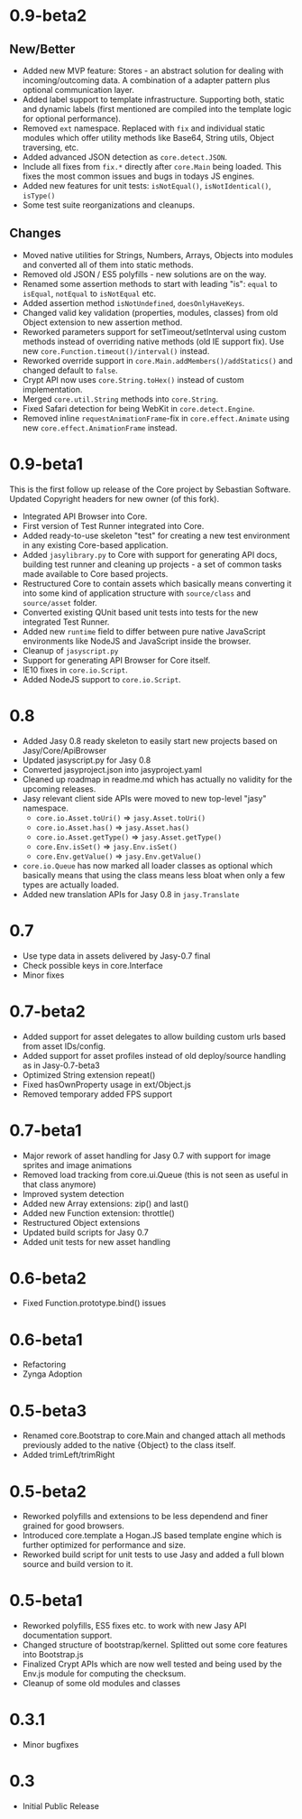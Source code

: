 0.9-beta2
=========

New/Better
----------

- Added new MVP feature: Stores - an abstract solution for dealing with incoming/outcoming data. A combination of a adapter pattern plus optional communication layer.
- Added label support to template infrastructure. Supporting both, static and dynamic labels (first mentioned are compiled into the template logic for optional performance).
- Removed `ext` namespace. Replaced with `fix` and individual static modules which offer utility methods like Base64, String utils, Object traversing, etc.
- Added advanced JSON detection as `core.detect.JSON`.
- Include all fixes from `fix.*` directly after `core.Main` being loaded. This fixes the most common issues and bugs in todays JS engines.
- Added new features for unit tests: `isNotEqual()`, `isNotIdentical()`, `isType()`
- Some test suite reorganizations and cleanups.

Changes
-------

- Moved native utilities for Strings, Numbers, Arrays, Objects into modules and converted all of them into static methods. 
- Removed old JSON / ES5 polyfills - new solutions are on the way.
- Renamed some assertion methods to start with leading "is": `equal` to `isEqual`, `notEqual` to `isNotEqual` etc.
- Added assertion method `isNotUndefined`, `doesOnlyHaveKeys`.
- Changed valid key validation (properties, modules, classes) from old Object extension to new assertion method.
- Reworked parameters support for setTimeout/setInterval using custom methods instead of overriding native methods (old IE support fix). Use new `core.Function.timeout()/interval()` instead.
- Reworked override support in `core.Main.addMembers()/addStatics()` and changed default to `false`.
- Crypt API now uses `core.String.toHex()` instead of custom implementation.
- Merged `core.util.String` methods into `core.String`.
- Fixed Safari detection for being WebKit in `core.detect.Engine`.
- Removed inline `requestAnimationFrame`-fix in `core.effect.Animate` using new `core.effect.AnimationFrame` instead.


0.9-beta1
==========

This is the first follow up release of the Core project by Sebastian Software. Updated Copyright headers for new owner (of this fork).

- Integrated API Browser into Core.
- First version of Test Runner integrated into Core.
- Added ready-to-use skeleton "test" for creating a new test environment in any existing Core-based application.
- Added `jasylibrary.py` to Core with support for generating API docs, building test runner and cleaning up projects - a set of common tasks made available to Core based projects.
- Restructured Core to contain assets which basically means converting it into some kind of application structure with `source/class` and `source/asset` folder.
- Converted existing QUnit based unit tests into tests for the new integrated Test Runner.
- Added new `runtime` field to differ between pure native JavaScript environments like NodeJS and JavaScript inside the browser.
- Cleanup of `jasyscript.py`
- Support for generating API Browser for Core itself.
- IE10 fixes in `core.io.Script`.
- Added NodeJS support to `core.io.Script`.


0.8
===

- Added Jasy 0.8 ready skeleton to easily start new projects based on Jasy/Core/ApiBrowser
- Updated jasyscript.py for Jasy 0.8
- Converted jasyproject.json into jasyproject.yaml
- Cleaned up roadmap in readme.md which has actually no validity for the upcoming releases.
- Jasy relevant client side APIs were moved to new top-level "jasy" namespace.
  - `core.io.Asset.toUri()` => `jasy.Asset.toUri()`
  - `core.io.Asset.has()` => `jasy.Asset.has()`
  - `core.io.Asset.getType()` => `jasy.Asset.getType()`
  - `core.Env.isSet()` => `jasy.Env.isSet()`
  - `core.Env.getValue()` => `jasy.Env.getValue()`
- `core.io.Queue` has now marked all loader classes as optional which basically means that using the class means less bloat when only a few types are actually loaded. 
- Added new translation APIs for Jasy 0.8 in `jasy.Translate`


0.7
===

- Use type data in assets delivered by Jasy-0.7 final
- Check possible keys in core.Interface
- Minor fixes

0.7-beta2
=========

- Added support for asset delegates to allow building custom urls based from asset IDs/config.
- Added support for asset profiles instead of old deploy/source handling as in Jasy-0.7-beta3
- Optimized String extension repeat()
- Fixed hasOwnProperty usage in ext/Object.js
- Removed temporary added FPS support

0.7-beta1
=========

- Major rework of asset handling for Jasy 0.7 with support for image sprites and image animations
- Removed load tracking from core.ui.Queue (this is not seen as useful in that class anymore)
- Improved system detection
- Added new Array extensions: zip() and last()
- Added new Function extension: throttle()
- Restructured Object extensions
- Updated build scripts for Jasy 0.7
- Added unit tests for new asset handling

0.6-beta2
=========

- Fixed Function.prototype.bind() issues

0.6-beta1
=========

- Refactoring
- Zynga Adoption

0.5-beta3
=========

- Renamed core.Bootstrap to core.Main and changed attach all methods previously added to the native {Object} to the class itself.
- Added trimLeft/trimRight

0.5-beta2
=========

- Reworked polyfills and extensions to be less dependend and finer grained for good browsers.
- Introduced core.template a Hogan.JS based template engine which is further optimized for performance and size.
- Reworked build script for unit tests to use Jasy and added a full blown source and build version to it.

0.5-beta1
=========

- Reworked polyfills, ES5 fixes etc. to work with new Jasy API documentation support.
- Changed structure of bootstrap/kernel. Splitted out some core features into Bootstrap.js
- Finalized Crypt APIs which are now well tested and being used by the Env.js module for computing the checksum.
- Cleanup of some old modules and classes

0.3.1
=====

- Minor bugfixes

0.3
===

- Initial Public Release
